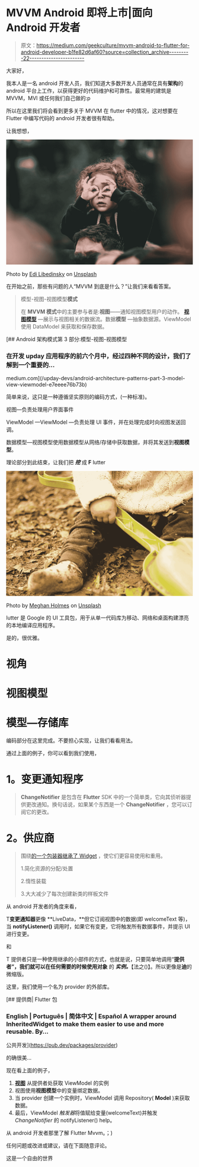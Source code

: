 # MVVM Android 即将上市|面向 Android 开发者

> 原文：<https://medium.com/geekculture/mvvm-android-to-flutter-for-android-developer-b1fe82d6af60?source=collection_archive---------22----------------------->

大家好，

我本人是一名 android 开发人员，我们知道大多数开发人员通常在具有**架构**的 android 平台上工作，以获得更好的代码维护和可靠性。最常用的建筑是 MVVM，MVI 或任何我们自己做的:p

所以在这里我们将会看到更多关于 MVVM 在 flutter 中的情况，这对想要在 Flutter 中编写代码的 android 开发者很有帮助。

让我想想，

![](img/6e845bf6a04ed479c72e3157bda05657.png)

Photo by [Edi Libedinsky](https://unsplash.com/@supernov?utm_source=medium&utm_medium=referral) on [Unsplash](https://unsplash.com?utm_source=medium&utm_medium=referral)

在开始之前，那些有问题的人“MVVM 到底是什么？”让我们来看看答案。

> 模型-视图-视图模型**模式**
> 
> 在 **MVVM 模式**中的主要参与者是:**视图**——通知视图模型用户的动作。 [**视图模型**](/upday-devs/android-architecture-patterns-part-3-model-view-viewmodel-e7eeee76b73b) —展示与视图相关的数据流。数据**模型** —抽象数据源。ViewModel 使用 DataModel 来获取和保存数据。

[](/upday-devs/android-architecture-patterns-part-3-model-view-viewmodel-e7eeee76b73b) [## Android 架构模式第 3 部分:模型-视图-视图模型

### 在开发 upday 应用程序的前六个月中，经过四种不同的设计，我们了解到一个重要的…

medium.com](/upday-devs/android-architecture-patterns-part-3-model-view-viewmodel-e7eeee76b73b) 

简单来说，这只是一种遵循坚实原则的编码方式，(一种标准)。

视图—负责处理用户界面事件

ViewModel —ViewModel —负责处理 UI 事件，并在处理完成时向视图发送回调。

数据模型—视图模型使用数据模型从网络/存储中获取数据，并将其发送到**视图模型**。

理论部分到此结束，让我们把 ***挖*** 成 **F** lutter

![](img/3a785bc6a1fdfe0413b767d3bd76bcaa.png)

Photo by [Meghan Holmes](https://unsplash.com/@yellowteapot?utm_source=medium&utm_medium=referral) on [Unsplash](https://unsplash.com?utm_source=medium&utm_medium=referral)

lutter 是 Google 的 UI 工具包，用于从单一代码库为移动、网络和桌面构建漂亮的本地编译应用程序。

是的，很优雅。

# 视角

# 视图模型

# 模型—存储库

编码部分在这里完成。不要担心实现，让我们看看用法。

通过上面的例子，你可以看到我们使用，

# **1。变更通知程序**

> **ChangeNotifier** 是包含在 **Flutter** SDK 中的一个简单类，它向其侦听器提供更改通知。换句话说，如果某个东西是一个 **ChangeNotifier** ，您可以订阅它的更改。

# **2。供应商**

> 围绕[的一个包装器继承了 Widget](https://api.flutter.dev/flutter/widgets/InheritedWidget-class.html) ，使它们更容易使用和重用。
> 
> 1.简化资源的分配/处置
> 
> 2.惰性装载
> 
> 3.大大减少了每次创建新类的样板文件

从 android 开发者的角度来看，

T**变更通知器**更像 **LiveData，**但它订阅视图中的数据(即 welcomeText 等)，当 **notifyListener()** 调用时，如果它有变更，它将触发所有数据事件，并提示 UI 进行变更。

和

T 提供者只是一种使用继承的小部件的方式，也就是说，只要简单地调用“**提供者”，我们就可以在任何需要的时候使用对象** 的 ***实例。***【法之()】。所以更像是**迪**的微缩版。

这里，我们使用一个名为 provider 的外部库。

[](https://pub.dev/packages/provider) [## 提供商| Flutter 包

### English | Português | 简体中文 | Español A wrapper around InheritedWidget to make them easier to use and more reusable. By…

公共开发](https://pub.dev/packages/provider) 

的确很美…

现在看上面的例子，

1.  [**视图**](https://pub.dev/packages/provider) 从提供者处获取 ViewModel 的实例
2.  视图使用**视图模型**中的变量绑定数据。
3.  当 provider 创建一个实例时，ViewModel 调用 Repository( **Model** )来获取数据。
4.  最后，ViewModel *触发器*将值赋给变量(welcomeText)并触发 *ChangeNotifier* 的 notifyListener() help。

从 android 开发者那里了解 Flutter Mvvm。；)

任何问题或改进或建议，请在下面随意评论。

这是一个自由的世界